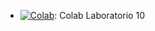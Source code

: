 * [![Colab](https://colab.research.google.com/assets/colab-badge.svg)](https://colab.research.google.com/drive/1YhYdhEoxo5EZ1l0PNPFPgzjnNGLfVjaP?usp=sharing): Colab Laboratorio 10
